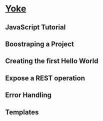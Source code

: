 # [Yoke](/)

## JavaScript Tutorial

## Boostraping a Project

## Creating the first Hello World

## Expose a REST operation

## Error Handling

## Templates
